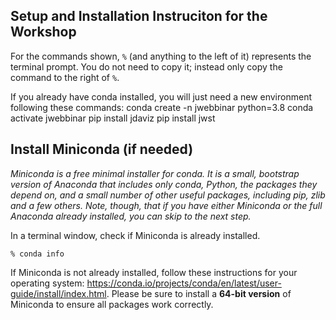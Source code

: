 ## Setup and Installation Instruciton for the Workshop

For the commands shown, `%` (and anything to the left of it) represents the
terminal prompt. You do not need to copy it; instead only copy the command to the
right of `%`.

If you already have conda installed, you will just need a new environment following these commands:
conda create -n jwebbinar python=3.8
conda activate jwebbinar
pip install jdaviz
pip install jwst


## Install Miniconda (if needed)

*Miniconda is a free minimal installer for conda. It is a small, bootstrap
version of Anaconda that includes only conda, Python, the packages they depend
on, and a small number of other useful packages, including pip, zlib and a few
others. Note, though, that if you have either Miniconda or the full Anaconda
already installed, you can skip to the next step.*

In a terminal window, check if Miniconda is already installed.

    % conda info

If Miniconda is not already installed, follow these instructions for your
operating system: https://conda.io/projects/conda/en/latest/user-guide/install/index.html.
Please be sure to install a **64-bit version** of Miniconda to ensure all packages work correctly.


